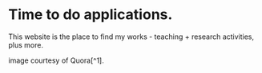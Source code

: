 # Time to do applications.
This website is the place to find my works - teaching + research activities, plus more.
<!--![A fun image, added in the Markdown, on how we avoid the bare truth](images/truth_lie.jpeg) -->
image courtesy of Quora[^1].

<!--! ![Do you want the truth? It is bitter!](images/truth_lie.jpeg) -->


